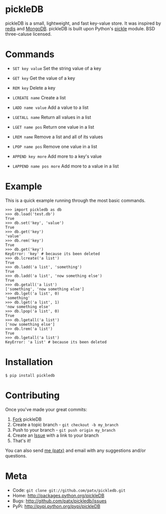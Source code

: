 pickleDB
========

pickleDB is a small, lightweight, and fast key-value store. It was inspired by 
[redis][1] and [MongoDB][2]. pickleDB is built upon Python's [pickle][3] module.
BSD three-caluse licensed. 


Commands
========

* `SET key value` Set the string value of a key

* `GET key` Get the value of a key

* `REM key` Delete a key

* `LCREATE name` Create a list

* `LADD name value` Add a value to a list

* `LGETALL name` Return all values in a list

* `LGET name pos` Return one value in a list

* `LREM name` Remove a list and all of its values

* `LPOP name pos` Remove one value in a list

* `APPEND key more` Add more to a key's value

* `LAPPEND name pos more` Add more to a value in a list


Example
=======

This is a quick example running through the most basic commands.

    >>> import pickledb as db
    >>> db.load('test.db')
    True
    >>> db.set('key', 'value')
    True
    >>> db.get('key')
    'value'
    >>> db.rem('key')
    True
    >>> db.get('key')
    KeyError: 'key' # because its been deleted
    >>> db.lcreate('a list')
    True
    >>> db.ladd('a list', 'something')
    True
    >>> db.ladd('a list', 'now something else')
    True
    >>> db.getall('a list')
    ['something', 'now something else']
    >>> db.lget('a list', 0)
    'something'
    >>> db.lget('a list', 1)
    'now something else'
    >>> db.lpop('a list', 0)
    True
    >>> db.lgetall('a list')
    ['now something else']
    >>> db.lrem('a list')
    True
    >>> db.lgetall('a list')
    KeyError: 'a list' # because its been deleted


Installation
============

    $ pip install pickledb


Contributing
============

Once you've made your great commits:

1. [Fork][4] pickleDB
2. Create a topic branch - `git checkout -b my_branch`
3. Push to your branch - `git push origin my_branch`
4. Create an [Issue][5] with a link to your branch
5. That's it!


You can also send [me (patx)][6] and email with any suggestions and/or questions.


Meta
====

* Code: `git clone git://github.com/patx/pickledb.git`
* Home: <http://packages.python.org/pickleDB>
* Bugs: <http://github.com/patx/pickledb/issues>
* PyPi: <http://pypi.python.org/pypi/pickleDB>

[1]: http://redis.io/
[2]: http://www.mongodb.org/
[3]: http://docs.python.org/library/pickle.html
[4]: http://help.github.com/forking/
[5]: http://github.com/patx/pickledb/issues
[6]: mailto:patx44@gmail.com

